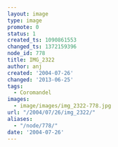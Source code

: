 ```yaml
---
layout: image
type: image
promote: 0
status: 1
created_ts: 1090861553
changed_ts: 1372159396
node_id: 778
title: IMG_2322
author: anj
created: '2004-07-26'
changed: '2013-06-25'
tags:
  - Coromandel
images:
  - image/images/img_2322-778.jpg
url: "/2004/07/26/img_2322/"
aliases:
  - "/node/778/"
date: '2004-07-26'
---
```


